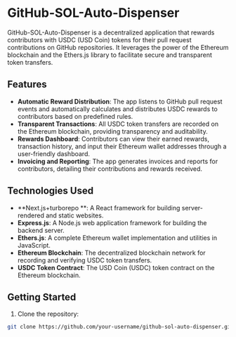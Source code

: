 # GitHub-SOL-Auto-Dispenser

GitHub-SOL-Auto-Dispenser is a decentralized application that rewards contributors with USDC (USD Coin) tokens for their pull request contributions on GitHub repositories. It leverages the power of the Ethereum blockchain and the Ethers.js library to facilitate secure and transparent token transfers.

## Features

- **Automatic Reward Distribution**: The app listens to GitHub pull request events and automatically calculates and distributes USDC rewards to contributors based on predefined rules.
- **Transparent Transactions**: All USDC token transfers are recorded on the Ethereum blockchain, providing transparency and auditability.
- **Rewards Dashboard**: Contributors can view their earned rewards, transaction history, and input their Ethereum wallet addresses through a user-friendly dashboard.
- **Invoicing and Reporting**: The app generates invoices and reports for contributors, detailing their contributions and rewards received.

## Technologies Used

- **Next.js+turborepo **: A React framework for building server-rendered and static websites.
- **Express.js**: A Node.js web application framework for building the backend server.
- **Ethers.js**: A complete Ethereum wallet implementation and utilities in JavaScript.
- **Ethereum Blockchain**: The decentralized blockchain network for recording and verifying USDC token transfers.
- **USDC Token Contract**: The USD Coin (USDC) token contract on the Ethereum blockchain.

## Getting Started

1. Clone the repository:

```bash
git clone https://github.com/your-username/github-sol-auto-dispenser.git
